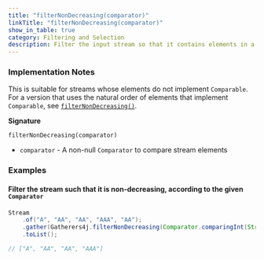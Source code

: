 ```yaml
---
title: "filterNonDecreasing(comparator)"
linkTitle: "filterNonDecreasing(comparator)"
show_in_table: true
category: Filtering and Selection
description: Filter the input stream so that it contains elements in a non-decreasing order as measured by the given `Comparator`
---
```


### Implementation Notes

This is suitable for streams whose elements do not implement `Comparable`. For a version that uses the natural order of elements that implement `Comparable`, see [`filterNonDecreasing()`](/gatherers/filtering-and-selection/filternondecreasing/).

**Signature**

`filterNonDecreasing(comparator)`

* `comparator` - A non-null `Comparator` to compare stream elements

### Examples

#### Filter the stream such that it is non-decreasing, according to the given `Comparator`

```java
Stream
    .of("A", "AA", "AA", "AAA", "AA");
    .gather(Gatherers4j.filterNonDecreasing(Comparator.comparingInt(String::length)))
    .toList();

// ["A", "AA", "AA", "AAA"]
```
